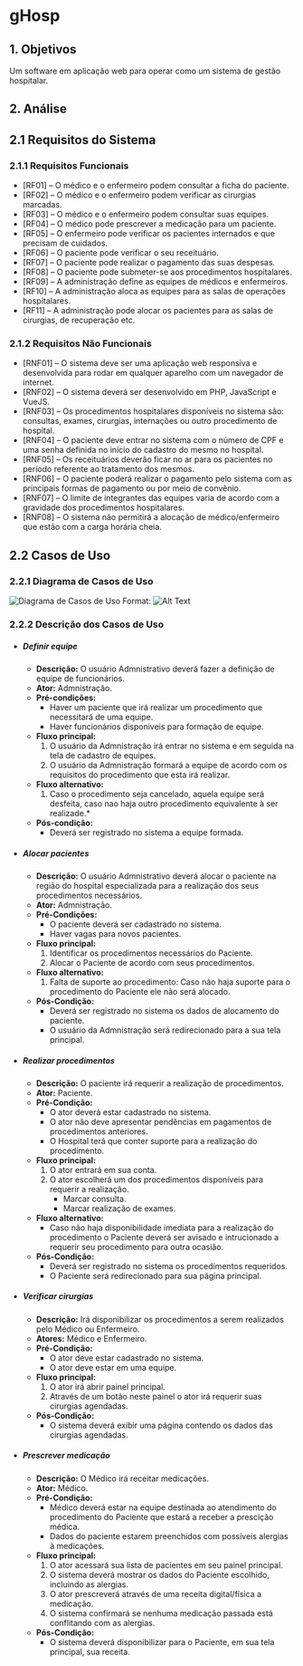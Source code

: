 # gHosp

## 1. Objetivos
Um software em aplicação web para operar como um sistema de gestão hospitalar.

## 2. Análise
## 2.1 Requisitos do Sistema
### 2.1.1 Requisitos Funcionais
  * [RF01] – O médico e o enfermeiro podem consultar a ficha do paciente.
  * [RF02] – O médico e o enfermeiro podem verificar as cirurgias marcadas.
  * [RF03] – O médico e o enfermeiro podem consultar suas equipes.
  * [RF04] – O médico pode prescrever a medicação para um paciente.
  * [RF05] – O enfermeiro pode verificar os pacientes internados e que precisam de cuidados.
  * [RF06] – O paciente pode verificar o seu receituário.
  * [RF07] – O paciente pode realizar o pagamento das suas despesas.
  * [RF08] – O paciente pode submeter-se aos procedimentos hospitalares.
  * [RF09] – A administração define as equipes de médicos e enfermeiros.
  * [RF10] – A administração aloca as equipes para as salas de operações hospitalares.
  * [RF11] – A administração pode alocar os pacientes para as salas de cirurgias, de recuperação etc.
### 2.1.2 Requisitos Não Funcionais
  * [RNF01] – O sistema deve ser uma aplicação web responsiva e desenvolvida para rodar em qualquer aparelho com um navegador de internet.
  * [RNF02] – O sistema deverá ser desenvolvido em PHP, JavaScript e VueJS.
  * [RNF03] – Os procedimentos hospitalares disponíveis no sistema são: consultas, exames, cirurgias, internações ou outro procedimento de hospital.
  * [RNF04] – O paciente deve entrar no sistema com o número de CPF e uma senha definida no início do cadastro do mesmo no hospital.
  * [RNF05] – Os receituários deverão ficar no ar para os pacientes no período referente ao tratamento dos mesmos. 
  * [RNF06] – O paciente poderá realizar o pagamento pelo sistema com as principais formas de pagamento ou por meio de convênio.
  * [RNF07] – O limite de integrantes das equipes varia de acordo com a gravidade dos procedimentos hospitalares.
  * [RNF08] – O sistema não permitirá a alocação de médico/enfermeiro que estão com a carga horária cheia.

## 2.2 Casos de Uso
### 2.2.1 Diagrama de Casos de Uso
![Diagrama de Casos de Uso](/images/DiagramaDeCasosDeUso.png)
Format: ![Alt Text](url)
### 2.2.2 Descrição dos Casos de Uso
* ##### Definir equipe
    * **Descrição:** O usuário Admnistrativo deverá fazer a definição de equipe de funcionários.
    * **Ator:** Admnistração.
    * **Pré-condições:**
	    * Haver um paciente que irá realizar um procedimento que necessitará de uma equipe.
	    * Haver funcionários disponiveis para formação de equipe.
    * **Fluxo principal:**
        1. O usuário da Admnistração irá entrar no sistema e em seguida na tela de cadastro de equipes.
        2. O usuário da Admnistração formará a equipe de acordo com os requisitos do procedimento que esta irá realizar.
    * **Fluxo alternativo:** 
        1. Caso o procedimento seja cancelado, aquela equipe será desfeita, caso nao haja outro procedimento equivalente à ser realizade.* 
    * **Pós-condição:** 
        * Deverá ser registrado no sistema a equipe formada.
* ##### Alocar pacientes
    * **Descrição:** O usuário Admnistrativo deverá alocar o paciente na região do hospital especializada para a realização dos seus procedimentos necessários.
    * **Ator:** Admnistração.
    * **Pré-Condições:** 
        * O paciente deverá ser cadastrado no sistema.
        * Haver vagas para novos pacientes.
    * **Fluxo principal:**
        1. Identificar os procedimentos necessários do Paciente.
        2. Alocar o Paciente de acordo com seus procedimentos.
    * **Fluxo alternativo:**
        1. Falta de suporte ao procedimento: Caso não haja suporte para o procedimento do Paciente ele não será alocado.
    * **Pós-Condição:**
        * Deverá ser registrado no sistema os dados de alocamento do paciente.
        * O usuário da Admnistração será redirecionado para a sua tela principal.
* ##### Realizar procedimentos
    * **Descrição:** O paciente irá requerir a realização de procedimentos.
    * **Ator:** Paciente.
    * **Pré-Condição:**
        * O ator deverá estar cadastrado no sistema.
        * O ator não deve apresentar pendências em pagamentos de procedimentos anteriores.
        * O Hospital terá que conter suporte para a realização do procedimento.
    * **Fluxo principal:**
        1. O ator entrará em sua conta.
        2. O ator escolherá um dos procedimentos disponíveis para requerir a realização.
            * Marcar consulta.
            * Marcar realização de exames.
    * **Fluxo alternativo:**
        * Caso não haja disponibilidade imediata para a realização do procedimento o Paciente deverá ser avisado e intrucionado a requerir seu procedimento para outra ocasião. 
    * **Pós-Condição:**
        * Deverá ser registrado no sistema os procedimentos requeridos.
        * O Paciente será redirecionado para sua página principal.
* ##### Verificar cirurgias
    * **Descrição:** Irá disponibilizar os procedimentos a serem realizados pelo Médico ou Enfermeiro.
    * **Atores:** Médico e Enfermeiro.
    * **Pré-Condição:**
        * O ator deve estar cadastrado no sistema.
        * O ator deve estar em uma equipe.
    * **Fluxo principal:**
        1. O ator irá abrir painel principal.
        2. Através de um botão neste painel o ator irá requerir suas cirurgias agendadas.
    * **Pós-Condição:**
        * O sistema deverá exibir uma página contendo os dados das cirurgias agendadas.
* ##### Prescrever medicação
    * **Descrição:** O Médico irá receitar medicações.
    * **Ator:** Médico.
    * **Pré-Condição:**
        * Médico deverá estar na equipe destinada ao atendimento do procedimento do Paciente que estará a receber a prescição médica.   
        * Dados do paciente estarem preenchidos com possíveis alergias à medicações.
    * **Fluxo principal:**
        1. O ator acessará sua lista de pacientes em seu painel principal.
        2. O sistema deverá mostrar os dados do Paciente escolhido, incluindo as alergias.
        3. O ator prescreverá através de uma receita digital/física a medicação.
        4. O sistema confirmará se nenhuma medicação passada está conflitando com as alergias.
    * **Pós-Condição:**
        * O sistema deverá disponibilizar para o Paciente, em sua tela principal, sua receita.
